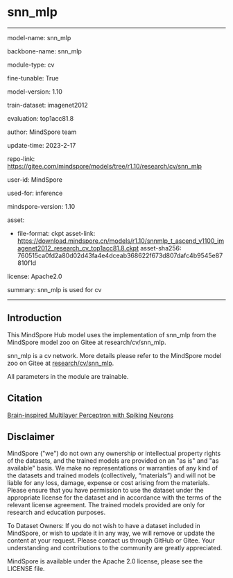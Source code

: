 # snn_mlp

---

model-name: snn_mlp

backbone-name: snn_mlp

module-type: cv

fine-tunable: True

model-version: 1.10

train-dataset: imagenet2012

evaluation: top1acc81.8

author: MindSpore team

update-time: 2023-2-17

repo-link: <https://gitee.com/mindspore/models/tree/r1.10/research/cv/snn_mlp>

user-id: MindSpore

used-for: inference

mindspore-version: 1.10

asset:

-
    file-format: ckpt
    asset-link: <https://download.mindspore.cn/models/r1.10/snnmlp_t_ascend_v1100_imagenet2012_research_cv_top1acc81.8.ckpt>
    asset-sha256: 760515ca0fd2a80d02d43fa4e4dceab368622f673d807dafc4b9545e87810f1d

license: Apache2.0

summary: snn_mlp is used for cv

---

## Introduction

This MindSpore Hub model uses the implementation of snn_mlp from the MindSpore model zoo on Gitee at research/cv/snn_mlp.

snn_mlp is a cv network. More details please refer to the MindSpore model zoo on Gitee at [research/cv/snn_mlp](https://gitee.com/mindspore/models/blob/r1.10/research/cv/snn_mlp/README.md).

All parameters in the module are trainable.

## Citation

[Brain-inspired Multilayer Perceptron with Spiking Neurons](https://arxiv.org/pdf/2203.14679.pdf)

## Disclaimer

MindSpore ("we") do not own any ownership or intellectual property rights of the datasets, and the trained models are provided on an "as is" and "as available" basis. We make no representations or warranties of any kind of the datasets and trained models (collectively, “materials”) and will not be liable for any loss, damage, expense or cost arising from the materials. Please ensure that you have permission to use the dataset under the appropriate license for the dataset and in accordance with the terms of the relevant license agreement. The trained models provided are only for research and education purposes.

To Dataset Owners: If you do not wish to have a dataset included in MindSpore, or wish to update it in any way, we will remove or update the content at your request. Please contact us through GitHub or Gitee. Your understanding and contributions to the community are greatly appreciated.

MindSpore is available under the Apache 2.0 license, please see the LICENSE file.
